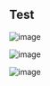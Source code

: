 ## Test
![image](https://github.com/yuyan-z/fil-rouge/assets/64955334/6d7239d0-f214-40a3-bfe0-1feb6fd1d2ef)

![image](https://github.com/yuyan-z/fil-rouge/assets/64955334/bbe9c14c-e43c-4dfe-bd18-91b8503f88d5)

![image](https://github.com/yuyan-z/PetriNet/assets/64955334/d3dfd167-076c-46ea-bc6a-90272aaf2a31)

